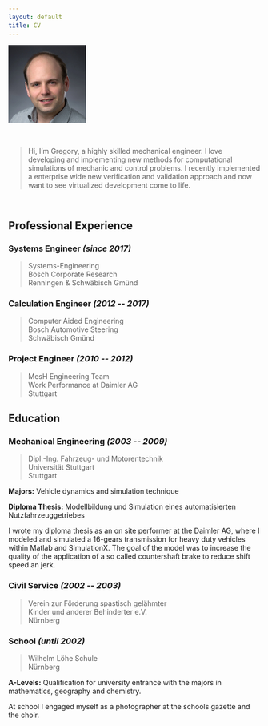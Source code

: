 ```yaml
---
layout: default
title: CV
---
```


![A portrait of me](/assets/lippe-m.jpg)

&nbsp;

> Hi, I’m Gregory, a highly skilled mechanical engineer. I love developing and
> implementing new methods for computational simulations of mechanic and control
> problems. I recently implemented a enterprise wide new verification and
> validation approach and now want to see virtualized development come to life.

&nbsp;

## Professional Experience

### Systems Engineer *(since 2017)*

> Systems-Engineering  
> Bosch Corporate Research  
> Renningen & Schwäbisch Gmünd  

### Calculation Engineer *(2012 -- 2017)*

> Computer Aided Engineering  
> Bosch Automotive Steering  
> Schwäbisch Gmünd  

### Project Engineer *(2010 -- 2012)*

> MesH Engineering Team  
> Work Performance at Daimler AG  
> Stuttgart  

## Education

### Mechanical Engineering *(2003 -- 2009)*

> Dipl.-Ing. Fahrzeug- und Motorentechnik  
> Universität Stuttgart  
> Stuttgart  

**Majors:** Vehicle dynamics and simulation technique

**Diploma Thesis:** Modellbildung und Simulation eines automatisierten
Nutzfahrzeuggetriebes

I wrote my diploma thesis as an on site performer at the Daimler AG, where
I modeled and simulated a 16-gears transmission for heavy duty vehicles within
Matlab and SimulationX. The goal of the model was to increase the quality of
the application of a so called countershaft brake to reduce shift speed an jerk.

### Civil Service *(2002 -- 2003)*

> Verein zur Förderung spastisch gelähmter  
> Kinder und anderer Behinderter e.V.  
> Nürnberg  

### School *(until 2002)*

> Wilhelm Löhe Schule  
> Nürnberg  

**A-Levels:** Qualification for university entrance with the majors in mathematics,
geography and chemistry.

At school I engaged myself as a photographer at the schools gazette and the
choir.
